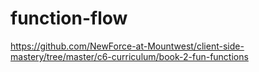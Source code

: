 # function-flow
https://github.com/NewForce-at-Mountwest/client-side-mastery/tree/master/c6-curriculum/book-2-fun-functions
